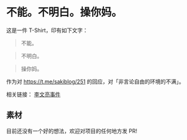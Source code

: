 # 不能。不明白。操你妈。

这是一件 T-Shirt，印有如下文字：

> 不能。

> 不明白。

> 操你妈。

作为对 https://t.me/sakiblog/251 的回应，对「非言论自由的环境的不满」。

相关链接：
[李文亮事件](https://www.zhihu.com/question/370180141/answer/1002503693)

## 素材

目前还没有一个好的想法，欢迎对项目的任何地方发 PR!
